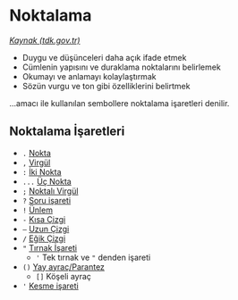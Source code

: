 # Noktalama

[*Kaynak (tdk.gov.tr)*](https://tdk.gov.tr/icerik/yazim-kurallari/noktalama-isaretleri-aciklamalar/)

- Duygu ve düşünceleri daha açık ifade etmek
- Cümlenin yapısını ve duraklama noktalarını belirlemek
- Okumayı ve anlamayı kolaylaştırmak
- Sözün vurgu ve ton gibi özelliklerini belirtmek

...amacı ile kullanılan sembollere noktalama işaretleri denilir.

## Noktalama İşaretleri

- `.` [Nokta](./nokta.md)
- `,` [Virgül](./virgül.md)
- `:` [İki Nokta](./iki-nokta.md)
- `...` [Üç Nokta](./uc-nokta.md)
- `;` [Noktalı Virgül](./noktali-virgul.md)
- `?` [Soru işareti](./soru.md)
- `!` [Ünlem](./unlem.md)
- `-` [Kısa Çizgi](./kisa-cizgi.md)
- `—` [Uzun Çizgi](./uzun-cizgi.md)
- `/` [Eğik Çizgi](./egik-cizgi.md)
- `"` [Tırnak İşareti](./tirnak.md)
    - `'` Tek tırnak ve `"` denden işareti
- `()` [Yay ayraç/Parantez](./parantez.md)
    - `[]` Köşeli ayraç
- `'` [Kesme işareti](./kesme.md)
